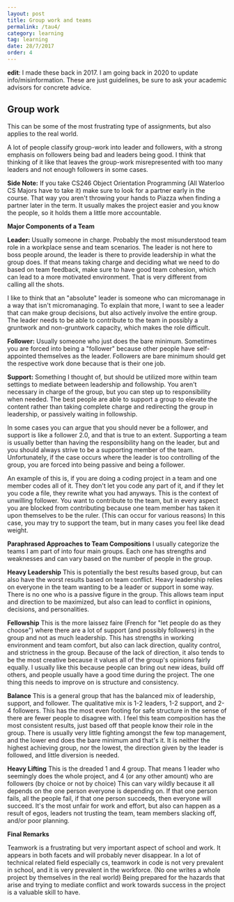```yaml
---
layout: post
title: Group work and teams
permalink: /tau4/
category: learning
tag: learning
date: 28/7/2017
order: 4
---
```


**edit**: I made these back in 2017. I am going back in 2020 to update info/misinformation. These are just guidelines, be sure to ask your academic advisors for concrete advice.

## Group work
This can be some of the most frustrating type of assignments, but also applies to the real world.

A lot of people classify group-work into leader and followers, with a strong emphasis on followers being bad and leaders being good. I think that thinking of it like that leaves the group-work misrepresented with too many leaders and not enough followers in some cases.

**Side Note:** If you take CS246 Object Orientation Programming (All Waterloo CS Majors have to take it) make sure to look for a partner early in the course. That way you aren't throwing your hands to Piazza when finding a partner later in the term. It usually makes the project easier and you know the people, so it holds them a little more accountable.

**Major Components of a Team**

**Leader:** Usually someone in charge. Probably the most misunderstood team role in a workplace sense and team scenarios. The leader is not here to boss people around, the leader is there to provide leadership in what the group does. If that means taking charge and deciding what we need to do based on team feedback, make sure to have good team cohesion, which can lead to a more motivated environment. That is very different from calling all the shots.

I like to think that an "absolute" leader is someone who can micromanage in a way that isn't micromanaging. To explain that more, I want to see a leader that can make group decisions, but also actively involve the entire group. The leader needs to be able to contribute to the team in possibly a gruntwork and non-gruntwork capacity, which makes the role difficult.

**Follower:** Usually someone who just does the bare minimum. Sometimes you are forced into being a "follower" because other people have self-appointed themselves as the leader. Followers are bare minimum should get the respective work done because that is their one job.

**Support:** Something I thought of, but should be utilized more within team settings to mediate between leadership and followship. You aren't necessary in charge of the group, but you can step up to responsibility when needed. The best people are able to support a group to elevate the content rather than taking complete charge and redirecting the group in leadership, or passively waiting in followship.

In some cases you can argue that you should never be a follower, and support is like a follower 2.0, and that is true to an extent. Supporting a team is usually better than having the responsibility hang on the leader, but and you should always strive to be a supporting member of the team. Unfortunately, if the case occurs where the leader is too controlling of the group, you are forced into being passive and being a follower.

An example of this is, if you are doing a coding project in a team and one member codes all of it. They don't let you code any part of it, and if they let you code a file, they rewrite what you had anyways. This is the context of unwilling follower. You want to contribute to the team, but in every aspect you are blocked from contributing because one team member has taken it upon themselves to be the ruler. (This can occur for various reasons) In this case, you may try to support the team, but in many cases you feel like dead weight.

**Paraphrased Approaches to Team Compositions**
I usually categorize the teams I am part of into four main groups. Each one has strengths and weaknesses and can vary based on the number of people in the group.

**Heavy Leadership**
This is potentially the best results based group, but can also have the worst results based on team conflict. Heavy leadership relies on everyone in the team wanting to be a leader or support in some way. There is no one who is a passive figure in the group. This allows team input and direction to be maximized, but also can lead to conflict in opinions, decisions, and personalities.

**Fellowship**
This is the more laissez faire (French for "let people do as they choose") where there are a lot of support (and possibly followers) in the group and not as much leadership. This has strengths in working environment and team comfort, but also can lack direction, quality control, and strictness in the group. Because of the lack of direction, it also tends to be the most creative because it values all of the group's opinions fairly equally. I usually like this because people can bring out new ideas, build off others, and people usually have a good time during the project. The one thing this needs to improve on is structure and consistency.

**Balance**
This is a general group that has the balanced mix of leadership, support, and follower. The qualitative mix is 1-2 leaders, 1-2 support, and 2-4 followers. This has the most even footing for safe structure in the sense of there are fewer people to disagree with. I feel this team composition has the most consistent results, just based off that people know their role in the group. There is usually very little fighting amongst the few top management, and the lower end does the bare minimum and that's it. It is neither the highest achieving group, nor the lowest, the direction given by the leader is followed, and little diversion is needed.

**Heavy Lifting**
This is the dreaded 1 and 4 group. That means 1 leader who seemingly does the whole project, and 4 (or any other amount) who are followers (by choice or not by choice) This can vary wildly because it all depends on the one person everyone is depending on. If that one person fails, all the people fail, if that one person succeeds, then everyone will succeed. It's the most unfair for work and effort, but also can happen as a result of egos, leaders not trusting the team, team members slacking off, and/or poor planning.

**Final Remarks**

Teamwork is a frustrating but very important aspect of school and work. It appears in both facets and will probably never disappear. In a lot of technical related field especially cs, teamwork in code is not very prevalent in school, and it is very prevalent in the workforce. (No one writes a whole project by themselves in the real world) Being prepared for the hazards that arise and trying to mediate conflict and work towards success in the project is a valuable skill to have.
